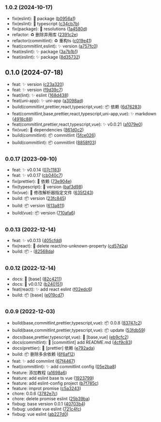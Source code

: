 ## <small>1.0.2 (2024-10-17)</small>

- fix(eslint): 🐛 package ([b0956a1](https://github.com/jsxiaosi/eslint-config/commit/b0956a1))
- fix(eslint): 🐛 typescript ([c34cb7b](https://github.com/jsxiaosi/eslint-config/commit/c34cb7b))
- fix(package): 🐛 resolutions ([1a4580d](https://github.com/jsxiaosi/eslint-config/commit/1a4580d))
- refactor: ♻️ 删除弃用库 ([2391c2e](https://github.com/jsxiaosi/eslint-config/commit/2391c2e))
- refactor(commitlint): ♻️ 重构ts ([c019e41](https://github.com/jsxiaosi/eslint-config/commit/c019e41))
- feat(commitlint,eslint): ✨ version ([a757fc0](https://github.com/jsxiaosi/eslint-config/commit/a757fc0))
- feat(eslint): ✨ package ([3a7b1b1](https://github.com/jsxiaosi/eslint-config/commit/3a7b1b1))
- feat(eslint): ✨ package ([8d35732](https://github.com/jsxiaosi/eslint-config/commit/8d35732))

## 0.1.0 (2024-07-18)

- feat: ✨ version ([c23a320](https://github.com/jsxiaosi/eslint-config/commit/c23a320))
- feat: ✨ version ([f9d39c7](https://github.com/jsxiaosi/eslint-config/commit/f9d39c7))
- feat(lint): ✨ eslint ([168d438](https://github.com/jsxiaosi/eslint-config/commit/168d438))
- feat(uni-app): ✨ uni-app ([a3098ad](https://github.com/jsxiaosi/eslint-config/commit/a3098ad))
- build(commitlint,prettier,react,typescript,vue): 📦️ 依赖 ([6d76283](https://github.com/jsxiaosi/eslint-config/commit/6d76283))
- feat(commitlint,base,prettier,react,typescript,uni-app,vue): ✨ markdown ([4918c88](https://github.com/jsxiaosi/eslint-config/commit/4918c88))
- feat(commitlint,prettier,react,typescript,vue): ✨ v0.0.21 ([a1079e0](https://github.com/jsxiaosi/eslint-config/commit/a1079e0))
- fix(vue): 🐛 dependencies ([861d0c2](https://github.com/jsxiaosi/eslint-config/commit/861d0c2))
- build(commitlint): 📦️ commitlint ([5fce026](https://github.com/jsxiaosi/eslint-config/commit/5fce026))
- build(commitlint): 📦️ commitlint ([8858f03](https://github.com/jsxiaosi/eslint-config/commit/8858f03))

## <small>0.0.17 (2023-09-10)</small>

- feat: ✨ v0.0.14 ([07c1183](https://github.com/jsxiaosi/eslint-config/commit/07c1183))
- feat: ✨ v0.0.17 ([cb040c7](https://github.com/jsxiaosi/eslint-config/commit/cb040c7))
- fix(prettier): 🐛 依赖 ([73e904e](https://github.com/jsxiaosi/eslint-config/commit/73e904e))
- fix(typescript): 🐛 version ([baf3d98](https://github.com/jsxiaosi/eslint-config/commit/baf3d98))
- fix(vue): 🐛 修改解析器指定文件 ([635f243](https://github.com/jsxiaosi/eslint-config/commit/635f243))
- build: 📦️ version ([23fc845](https://github.com/jsxiaosi/eslint-config/commit/23fc845))
- build: 📦️ version ([613a811](https://github.com/jsxiaosi/eslint-config/commit/613a811))
- build(vue): 📦️ version ([710afa6](https://github.com/jsxiaosi/eslint-config/commit/710afa6))

## <small>0.0.13 (2022-12-14)</small>

- feat: ✨ v0.0.13 ([405cfdd](https://github.com/jsxiaosi/eslint-config/commit/405cfdd))
- fix(react): 🐛 delete react/no-unknown-property ([cd57d2a](https://github.com/jsxiaosi/eslint-config/commit/cd57d2a))
- build: 📦️ - ([82568da](https://github.com/jsxiaosi/eslint-config/commit/82568da))

## <small>0.0.12 (2022-12-14)</small>

- docs: 📝 [base] ([82c4211](https://github.com/jsxiaosi/eslint-config/commit/82c4211))
- docs: 📝 v0.0.12 ([b240151](https://github.com/jsxiaosi/eslint-config/commit/b240151))
- feat(react): ✨ add react eslint ([f02edc6](https://github.com/jsxiaosi/eslint-config/commit/f02edc6))
- build: 📦️ [base] ([e019cd7](https://github.com/jsxiaosi/eslint-config/commit/e019cd7))

## <small>0.0.9 (2022-12-03)</small>

- build(base,commitlint,prettier,typescript,vue): 📦️ 0.0.8 ([83747c2](https://github.com/jsxiaosi/eslint-config/commit/83747c2))
- build(base,commitlint,prettier,typescript,vue): 📦️ update ([53fdb59](https://github.com/jsxiaosi/eslint-config/commit/53fdb59))
- docs(base,prettier,typescript,vue): 📝 [base,vue] ([eb9cfc2](https://github.com/jsxiaosi/eslint-config/commit/eb9cfc2))
- docs(commitlint): 📝 [commitlint] add README.md ([4cf9c83](https://github.com/jsxiaosi/eslint-config/commit/4cf9c83))
- docs(prettier): 📝 [prettier] 依赖 ([e792ada](https://github.com/jsxiaosi/eslint-config/commit/e792ada))
- build: 📦️ 删除多余依赖 ([6f6af12](https://github.com/jsxiaosi/eslint-config/commit/6f6af12))
- feat: ✨ add commlint ([67f4467](https://github.com/jsxiaosi/eslint-config/commit/67f4467))
- feat(commitlint): ✨ add commitlint config ([05e2ba8](https://github.com/jsxiaosi/eslint-config/commit/05e2ba8))
- feature: 添加教程 ([a1698a6](https://github.com/jsxiaosi/eslint-config/commit/a1698a6))
- feature: add eslint base ts vue ([1923799](https://github.com/jsxiaosi/eslint-config/commit/1923799))
- feature: add eslint-config project ([b7f785c](https://github.com/jsxiaosi/eslint-config/commit/b7f785c))
- feature: improt promise ([c5a3243](https://github.com/jsxiaosi/eslint-config/commit/c5a3243))
- chore: 0.0.6 ([3782e7c](https://github.com/jsxiaosi/eslint-config/commit/3782e7c))
- chore: delete promise eslint ([25b39ba](https://github.com/jsxiaosi/eslint-config/commit/25b39ba))
- fixbug: base version 0.0.1 ([40703b4](https://github.com/jsxiaosi/eslint-config/commit/40703b4))
- fixbug: uodate vue eslint ([721c4fc](https://github.com/jsxiaosi/eslint-config/commit/721c4fc))
- fixbug: vue eslint ([ab227d0](https://github.com/jsxiaosi/eslint-config/commit/ab227d0))
